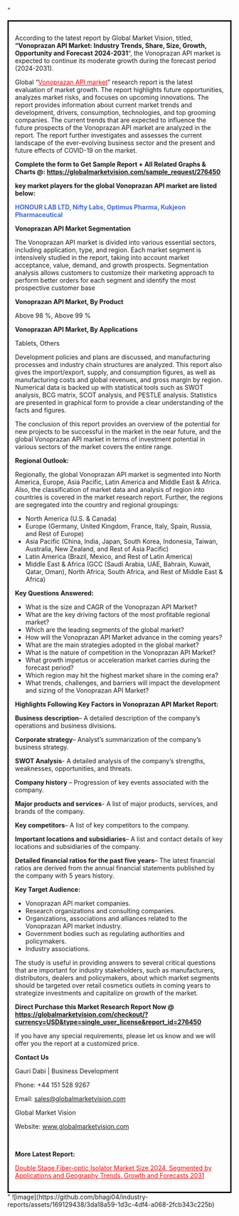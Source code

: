 "<div style='border: 3px solid black; padding: 1em;'>

According to the latest report by Global Market Vision, titled, <strong>“Vonoprazan API Market: Industry Trends, Share, Size, Growth, Opportunity and Forecast 2024-2031</strong>“, the Vonoprazan API market is expected to continue its moderate growth during the forecast period (2024-2031).

Global “<a style='color: #ff0000;' href='https://globalmarketvision.com/reports/global-vonoprazan-api-market/276450'>Vonoprazan API market</a>” research report is the latest evaluation of market growth. The report highlights future opportunities, analyzes market risks, and focuses on upcoming innovations. The report provides information about current market trends and development, drivers, consumption, technologies, and top grooming companies. The current trends that are expected to influence the future prospects of the Vonoprazan API market are analyzed in the report. The report further investigates and assesses the current landscape of the ever-evolving business sector and the present and future effects of COVID-19 on the market.

<strong>Complete the form to Get Sample Report + All Related Graphs &amp; Charts @: <a style='color: #ff0000;' href='https://globalmarketvision.com/sample_request/276450?utm_source=linkedinPulse&utm_medium=SN&utm_campaign=SN'><strong>https://globalmarketvision.com/sample_request/276450</strong></a></strong>

<strong>key market players for the global Vonoprazan API market are listed below:</strong>

<strong style='color: #4169e1;'>HONOUR LAB LTD, Nifty Labs, Optimus Pharma, Kukjeon Pharmaceutical</strong>

<strong>Vonoprazan API Market Segmentation</strong>

The Vonoprazan API market is divided into various essential sectors, including application, type, and region. Each market segment is intensively studied in the report, taking into account market acceptance, value, demand, and growth prospects. Segmentation analysis allows customers to customize their marketing approach to perform better orders for each segment and identify the most prospective customer base

<strong>Vonoprazan API Market, By Product</strong>

Above 98 %, Above 99 %

<strong>Vonoprazan API Market, By Applications</strong>

Tablets, Others

Development policies and plans are discussed, and manufacturing processes and industry chain structures are analyzed. This report also gives the import/export, supply, and consumption figures, as well as manufacturing costs and global revenues, and gross margin by region. Numerical data is backed up with statistical tools such as SWOT analysis, BCG matrix, SCOT analysis, and PESTLE analysis. Statistics are presented in graphical form to provide a clear understanding of the facts and figures.

The conclusion of this report provides an overview of the potential for new projects to be successful in the market in the near future, and the global Vonoprazan API market in terms of investment potential in various sectors of the market covers the entire range.

<strong>Regional Outlook:</strong>

Regionally, the global Vonoprazan API market is segmented into North America, Europe, Asia Pacific, Latin America and Middle East &amp; Africa. Also, the classification of market data and analysis of region into countries is covered in the market research report. Further, the regions are segregated into the country and regional groupings:
<ul>
  <li>North America (U.S. &amp; Canada)</li>
  <li>Europe (Germany, United Kingdom, France, Italy, Spain, Russia, and Rest of Europe)</li>
  <li>Asia Pacific (China, India, Japan, South Korea, Indonesia, Taiwan, Australia, New Zealand, and Rest of Asia Pacific)</li>
  <li>Latin America (Brazil, Mexico, and Rest of Latin America)</li>
  <li>Middle East &amp; Africa (GCC (Saudi Arabia, UAE, Bahrain, Kuwait, Qatar, Oman), North Africa, South Africa, and Rest of Middle East &amp; Africa)</li>
</ul>
<strong>Key Questions Answered:</strong>
<ul>
  <li>What is the size and CAGR of the Vonoprazan API Market?</li>
  <li>What are the key driving factors of the most profitable regional market?</li>
  <li>Which are the leading segments of the global market?</li>
  <li>How will the Vonoprazan API Market advance in the coming years?</li>
  <li>What are the main strategies adopted in the global market?</li>
  <li>What is the nature of competition in the Vonoprazan API Market?</li>
  <li>What growth impetus or acceleration market carries during the forecast period?</li>
  <li>Which region may hit the highest market share in the coming era?</li>
  <li>What trends, challenges, and barriers will impact the development and sizing of the Vonoprazan API Market?</li>
</ul>
<strong>Highlights Following Key Factors in Vonoprazan API Market Report:</strong>

<strong>Business description</strong>– A detailed description of the company’s operations and business divisions.

<strong>Corporate strategy</strong>– Analyst’s summarization of the company’s business strategy.

<strong>SWOT Analysis</strong>- A detailed analysis of the company’s strengths, weaknesses, opportunities, and threats.

<strong>Company history</strong> – Progression of key events associated with the company.

<strong>Major products and services</strong>- A list of major products, services, and brands of the company.

<strong>Key competitors</strong>– A list of key competitors to the company.

<strong>Important locations and subsidiaries</strong>– A list and contact details of key locations and subsidiaries of the company.

<strong>Detailed financial ratios for the past five years</strong>– The latest financial ratios are derived from the annual financial statements published by the company with 5 years history.

<strong>Key Target Audience:</strong>
<ul>
  <li>Vonoprazan API market companies.</li>
  <li>Research organizations and consulting companies.</li>
  <li>Organizations, associations and alliances related to the Vonoprazan API market industry.</li>
  <li>Government bodies such as regulating authorities and policymakers.</li>
  <li>Industry associations.</li>
</ul>
The study is useful in providing answers to several critical questions that are important for industry stakeholders, such as manufacturers, distributors, dealers and policymakers, about which market segments should be targeted over retail cosmetics outlets in coming years to strategize investments and capitalize on growth of the market.

<strong>Direct Purchase this Market Research Report Now @ </strong><strong><a style='color: #ff0000;' href='https://globalmarketvision.com/checkout/?currency=USD&type=single_user_license&report_id=276450?utm_source=linkedinPulse&utm_medium=SN&utm_campaign=SN'><strong>https://globalmarketvision.com/checkout/?currency=USD&type=single_user_license&report_id=276450</strong></a></strong>

If you have any special requirements, please let us know and we will offer you the report at a customized price.
<p id='ember58' class='ember-view reader-content-blocks__paragraph'><strong>Contact Us</strong></p>
<p id='ember59' class='ember-view reader-content-blocks__paragraph'>Gauri Dabi | Business Development</p>
<p id='ember60' class='ember-view reader-content-blocks__paragraph'>Phone: +44 151 528 9267</p>
Email: <a href='mailto:sales@globalmarketvision.com'>sales@globalmarketvision.com</a>

Global Market Vision

Website: <a href='http://www.globalmarketvision.com'>www.globalmarketvision.com</a>

&nbsp;

<strong>More Latest Report:</strong>

<a style='color: #ff0000;' href='https://www.linkedin.com/pulse/double-stage-fiber-optic-isolator-market-size-2024-segmented-more-2gmif/'>Double Stage Fiber-optic Isolator Market Size 2024, Segmented by Applications and Geography Trends, Growth and Forecasts 2031</a>

</div>"
![image](https://github.com/bhagi04/industry-reports/assets/169129438/3da18a59-1d3c-4df4-a068-2fcb343c225b)
